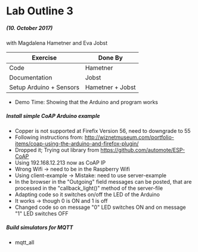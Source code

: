 # Lab Outline 3
##### (10. October 2017)
with Magdalena Hametner and Eva Jobst

| Exercise                | Done By           |
|----------               |-------------      |
| Code                    | Hametner          |
| Documentation           | Jobst             |
| Setup Arduino + Sensors | Hametner + Jobst  |

- Demo Time: Showing that the Arduino and program works

##### Install simple CoAP Arduino example
- Copper is not supported at Firefix Version 56, need to downgrade to 55
- Following instructions from: http://wiznetmuseum.com/portfolio-items/coap-using-the-arduino-and-firefox-plugin/
- Dropped it; Trying out library from https://github.com/automote/ESP-CoAP
- Using 192.168.12.213 now as CoAP IP
- Wrong Wifi -> need to be in the Raspberry Wifi
- Using client-example -> Mistake: need to use server-example
- In the browser in the "Outgoing" field messages can be posted, that are processed in the "callback_light()" method of the server-file
- Adapting code so it switches on/off the LED of the Arduino
- It works -> though 0 is ON and 1 is off
- Changed code so on message "0" LED switches ON and on message "1" LED switches OFF

##### Build simulators for MQTT
- mqtt_all

